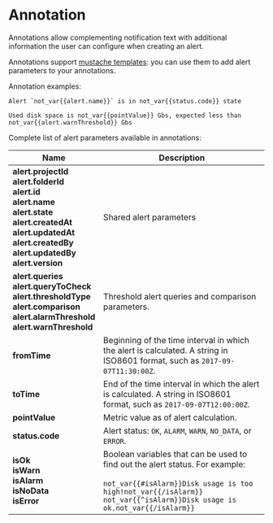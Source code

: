 # Annotation

Annotations allow complementing notification text with additional information the user can configure when creating an alert.

Annotations support [mustache templates](http://mustache.github.io/): you can use them to add alert parameters to your annotations.

Annotation examples:

```
Alert `not_var{{alert.name}}` is in not_var{{status.code}} state
```

```
Used disk space is not_var{{pointValue}} Gbs, expected less than not_var{{alert.warnThreshold}} Gbs
```

Complete list of alert parameters available in annotations:

| Name | Description |
---------|----------
| **alert.projectId**</br>**alert.folderId**</br>**alert.id**</br>**alert.name**</br>**alert.state**</br>**alert.createdAt**</br>**alert.updatedAt**</br>**alert.createdBy**</br>**alert.updatedBy**</br>**alert.version**</br> | Shared alert parameters |
| **alert.queries**</br>**alert.queryToCheck**</br>**alert.thresholdType**</br>**alert.comparison**</br>**alert.alarmThreshold**</br>**alert.warnThreshold** | Threshold alert queries and comparison parameters. |
| **fromTime** | Beginning of the time interval in which the alert is calculated. A string in ISO8601 format, such as `2017-09-07T11:30:00Z`. |
| **toTime** | End of the time interval in which the alert is calculated. A string in ISO8601 format, such as `2017-09-07T12:00:00Z`. |
| **pointValue** | Metric value as of alert calculation. |
| **status.code** | Alert status: `OK`, `ALARM`, `WARN`, `NO_DATA`, or `ERROR`. |
| **isOk**</br>**isWarn**</br>**isAlarm**</br>**isNoData**</br>**isError** | Boolean variables that can be used to find out the alert status. For example:</br></br>`not_var{{#isAlarm}}Disk usage is too high!not_var{{/isAlarm}}`</br>`not_var{{^isAlarm}}Disk usage is ok.not_var{{/isAlarm}}` |